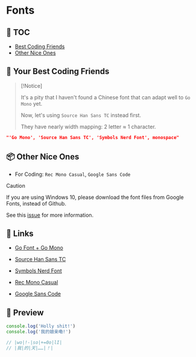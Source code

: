 # Fonts

## 📝 TOC

- [Best Coding Friends](#coding)
- [Other Nice Ones](#other)

## 👫 Your Best Coding Friends <a name='coding'></a>

> [!Notice]
>
> It's a pity that I haven't found a Chinese font that can adapt well to `Go Mono` yet.
>
> Now, let's using `Source Han Sans TC` instead first.
>
> They have nearly width mapping: 2 letter ≈ 1 character.

```json
"'Go Mono', 'Source Han Sans TC', 'Symbols Nerd Font', monospace"
```

## 📦 Other Nice Ones <a name="other"></a>

- For Coding: `Rec Mono Casual`, `Google Sans Code`

> [!Caution]
>
> If you are using Windows 10, please download the font files from Google Fonts, instead of Github.
>
> See this [issue](https://github.com/googlefonts/googlesans-code/issues/23) for more information.

## 🔗 Links

- [Go Font + Go Mono](https://go.googlesource.com/image/+/refs/heads/master/font/gofont/ttfs/)
- [Source Han Sans TC](https://github.com/adobe-fonts/source-han-sans/releases)
- [Symbols Nerd Font](https://github.com/ryanoasis/nerd-fonts/releases)

- [Rec Mono Casual](./RecMonoCasual.zip)
- [Google Sans Code](https://github.com/googlefonts/googlesans-code/releases)

## 📑 Preview

```js
console.log('Holly shit!')
console.log('我的娘亲嘞!')

// |wo|!-|so|+=0o|lI|
// |我|的|天|……|！|
```
